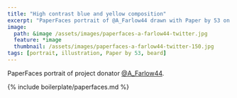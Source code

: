 ```yaml
---
title: "High contrast blue and yellow composition"
excerpt: "PaperFaces portrait of @A_Farlow44 drawn with Paper by 53 on an iPad."
image: 
  path: &image /assets/images/paperfaces-a-farlow44-twitter.jpg 
  feature: *image
  thumbnail: /assets/images/paperfaces-a-farlow44-twitter-150.jpg
tags: [portrait, illustration, Paper by 53, beard]
---
```


PaperFaces portrait of project donator [@A_Farlow44](https://twitter.com/A_Farlow44).

{% include boilerplate/paperfaces.md %}
